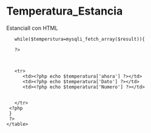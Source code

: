 # Temperatura_Estancia
EstanciaII con HTML
<?php

    $conexion=mysqli_connect('localhost','root','2020','CSV_DB');
 ?>
<html>
<head>
  <title> Estancia II UPB </title>
</head>

<body background="brack.jpg>
    <h1> Temperatura </h1>
    <table border=1>
       <tr>
          <td>ahora </td>
          <td>Dato </td>
          <td>Numero </td>
       </tr>
       <?php
       $sql="SELECT * from t_ahora";
       $result=mysqli_query($conexion,$sql);
       
       while($temperstura=mysqli_fetch_array($result)){
       
       ?>
       
       
       
       <tr>
          <td><?php echo $temperatura['ahora'] ?></td>
          <td><?php echo $temperatura['Dato'] ?></td>
          <td><?php echo $temperatura['Numero'] ?></td>
         
        
       </tr>
     <?php
     }
     ?>
    </table>
    
</body>
</html>
